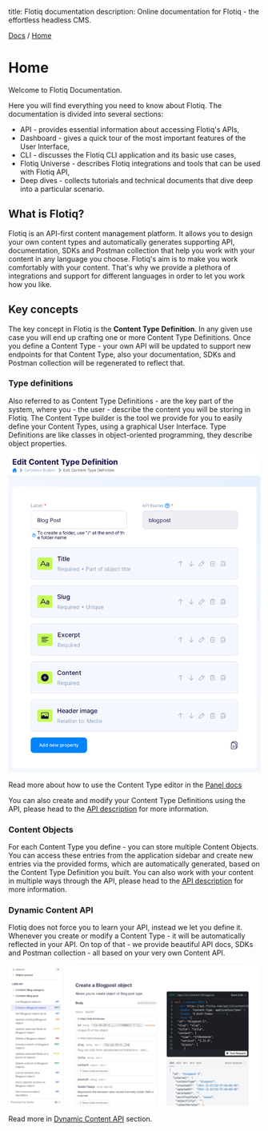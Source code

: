 title: Flotiq documentation
description: Online documentation for Flotiq - the effortless headless CMS.

<div class="breadcrumbs">
<a href="/">Docs</a> / <a href="/">Home</a>
</div>

# Home

Welcome to Flotiq Documentation.

Here you will find everything you need to know about Flotiq. The documentation is divided into several sections:

- API - provides essential information about accessing Flotiq's APIs,
- Dashboard - gives a quick tour of the most important features of the User Interface,
- CLI - discusses the Flotiq CLI application and its basic use cases,
- Flotiq Universe - describes Flotiq integrations and tools that can be used with Flotiq API,
- Deep dives - collects tutorials and technical documents that dive deep into a particular scenario.

## What is Flotiq?

Flotiq is an API-first content management platform. It allows you to design your own content types and automatically generates supporting API, documentation, SDKs and Postman collection that help you work with your content in any language you choose. Flotiq's aim is to make you work comfortably with your content. That's why we provide a plethora of integrations and support for different languages in order to let you work how you like. 

## Key concepts

The key concept in Flotiq is the **Content Type Definition**. In any given use case you will end up crafting one or more Content Type Definitions. Once you define a Content Type - your own API will be updated to support new endpoints for that Content Type, also your documentation, SDKs and Postman collection will be regenerated to reflect that.

### Type definitions

Also referred to as Content Type Definitions - are the key part of the system, where you - the user - describe the content you will be storing in Flotiq. The Content Type builder is the tool we provide for you to easily define your Content Types, using a graphical User Interface. Type Definitions are like classes in object-oriented programming, they describe object properties. 

![](panel/images/EditContentTypeDefinitions.png)

Read more about how to use the Content Type editor in the [Panel docs](panel/content-types.md)

You can also create and modify your Content Type Definitions using the API, please head to the [API description](API/index.md) for more information.



### Content Objects

For each Content Type you define - you can store multiple Content Objects. You can access these entries from the application sidebar and create new entries via the provided forms, which are automatically generated, based on the Content Type Definition you built. You can also work with your content in multiple ways through the API, please head to the [API description](API/index.md) for more information.


### Dynamic Content API

Flotiq does not force you to learn your API, instead we let you define it. Whenever you create or modify a Content Type - it will be automatically reflected in your API. On top of that - we provide beautiful API docs, SDKs and Postman collection - all based on your very own Content API. 

![](API/images/dynamic-content-api-docs.png)

Read more in [Dynamic Content API](API/dynamic-content-api.md) section.
